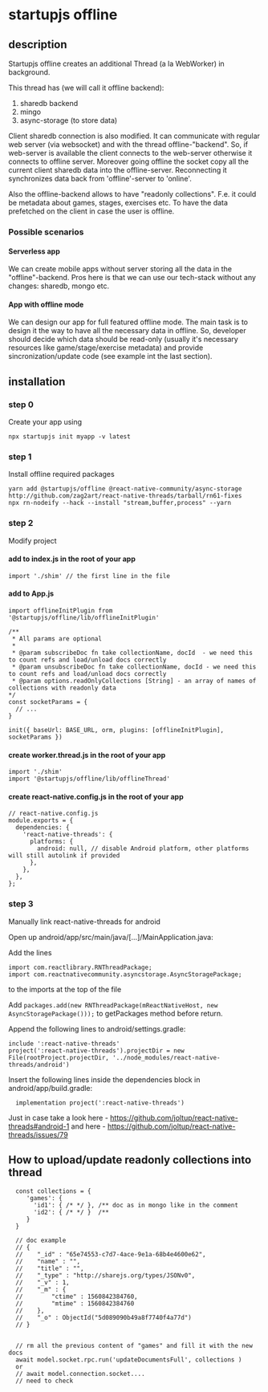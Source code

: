 # startupjs offline
## description

Startupjs offline creates an additional Thread (a la WebWorker) in background.

This thread has (we will call it offline backend):
  1. sharedb backend
  2. mingo 
  3. async-storage (to store data)
  
Client sharedb connection is also modified. It can communicate with regular web server (via websocket) and 
with the thread offline-"backend". So, if web-server is available the client connects to the web-server otherwise it 
connects to offline server. Moreover going offline the socket copy all the current client sharedb data 
into the offline-server. Reconnecting it synchronizes data back from 'offline'-server to 'online'.

Also the offline-backend allows to have "readonly collections". F.e. it could be metadata about games, stages, 
exercises etc. To have the data prefetched on the client in case the user is offline. 

### Possible scenarios

#### Serverless app

We can create mobile apps without server storing all the data in the "offline"-backend. Pros here is that we 
can use our tech-stack without any changes: sharedb, mongo etc.

#### App with offline mode

We can design our app for full featured offline mode.
The main task is to design it the way to have all the necessary data in offline. So, developer
should decide which data should be read-only (usually it's necessary resources 
like game/stage/exercise metadata) and provide sincronization/update code 
(see example int the last section). 
   
## installation
### step 0
Create your app using
```
npx startupjs init myapp -v latest
```

### step 1
Install offline required packages
```
yarn add @startupjs/offline @react-native-community/async-storage http://github.com/zag2art/react-native-threads/tarball/rn61-fixes
npx rn-nodeify --hack --install "stream,buffer,process" --yarn
```

### step 2
Modify project

#### add to index.js in the root of your app
```
import './shim' // the first line in the file 
```
#### add to App.js 
```
import offlineInitPlugin from '@startupjs/offline/lib/offlineInitPlugin'

/** 
 * All params are optional
 *
 * @param subscribeDoc fn take collectionName, docId  - we need this to count refs and load/unload docs correctly
 * @param unsubscribeDoc fn take collectionName, docId - we need this to count refs and load/unload docs correctly
 * @param options.readOnlyCollections [String] - an array of names of collections with readonly data
*/
const socketParams = {
  // ...
}

init({ baseUrl: BASE_URL, orm, plugins: [offlineInitPlugin], socketParams })
```

#### create worker.thread.js in the root of your app
```
import './shim'
import '@startupjs/offline/lib/offlineThread'
```

#### create react-native.config.js in the root of your app
```
// react-native.config.js
module.exports = {
  dependencies: {
    'react-native-threads': {
      platforms: {
        android: null, // disable Android platform, other platforms will still autolink if provided
      },
    },
  },
};
```

### step 3
Manually link react-native-threads for android

Open up android/app/src/main/java/[...]/MainApplication.java:

Add the lines

```
import com.reactlibrary.RNThreadPackage;
import com.reactnativecommunity.asyncstorage.AsyncStoragePackage;
``` 

to the imports at the top of the file

Add `packages.add(new RNThreadPackage(mReactNativeHost, new AsyncStoragePackage()));` to getPackages method before return.

Append the following lines to android/settings.gradle:
```
include ':react-native-threads'
project(':react-native-threads').projectDir = new File(rootProject.projectDir, '../node_modules/react-native-threads/android')
```

Insert the following lines inside the dependencies block in android/app/build.gradle:
```
  implementation project(':react-native-threads')
```

Just in case take a look here - https://github.com/joltup/react-native-threads#android-1 and here - https://github.com/joltup/react-native-threads/issues/79

## How to upload/update readonly collections into thread

```
  const collections = {
     'games': {
       'id1': { /* */ }, /** doc as in mongo like in the comment
       'id2': { /* */ }  /**
     }
  }

  // doc example   
  // {
  //   	"_id" : "65e74553-c7d7-4ace-9e1a-68b4e4600e62",
  // 	"name" : "",
  // 	"title" : "",
  // 	"_type" : "http://sharejs.org/types/JSONv0",
  // 	"_v" : 1,
  // 	"_m" : {
  // 		"ctime" : 1560842384760,
  // 		"mtime" : 1560842384760
  // 	},
  // 	"_o" : ObjectId("5d089090b49a8f7740f4a77d")
  // }

  
  // rm all the previous content of "games" and fill it with the new docs
  await model.socket.rpc.run('updateDocumentsFull', collections )
  or 
  // await model.connection.socket....
  // need to check
```
